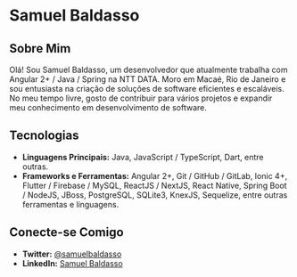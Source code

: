 # Samuel Baldasso

## Sobre Mim
Olá! Sou Samuel Baldasso, um desenvolvedor que atualmente trabalha com Angular 2+ / Java / Spring na NTT DATA. Moro em Macaé, Rio de Janeiro e sou entusiasta na criação de soluções de software eficientes e escaláveis. No meu tempo livre, gosto de contribuir para vários projetos e expandir meu conhecimento em desenvolvimento de software.

## Tecnologias
- **Linguagens Principais:** Java, JavaScript / TypeScript, Dart, entre outras.
- **Frameworks e Ferramentas:** Angular 2+, Git / GitHub / GitLab, Ionic 4+, Flutter / Firebase / MySQL, ReactJS / NextJS, React Native, Spring Boot / NodeJS, JBoss, PostgreSQL, SQLite3, KnexJS, Sequelize, entre outras ferramentas e linguagens.

## Conecte-se Comigo
- **Twitter:** [@samuelbaldasso](https://twitter.com/samuelbaldasso)
- **LinkedIn:** [Samuel Baldasso](https://www.linkedin.com/in/samuel-baldasso-91903b141/)
